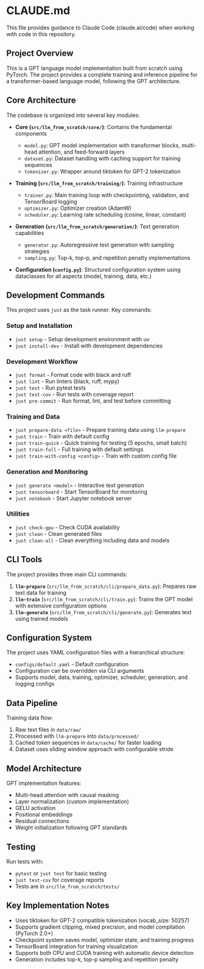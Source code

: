 # CLAUDE.md

This file provides guidance to Claude Code (claude.ai/code) when working with code in this repository.

## Project Overview

This is a GPT language model implementation built from scratch using PyTorch. The project provides a complete training and inference pipeline for a transformer-based language model, following the GPT architecture.

## Core Architecture

The codebase is organized into several key modules:

- **Core (`src/llm_from_scratch/core/`)**: Contains the fundamental components
  - `model.py`: GPT model implementation with transformer blocks, multi-head attention, and feed-forward layers
  - `dataset.py`: Dataset handling with caching support for training sequences
  - `tokenizer.py`: Wrapper around tiktoken for GPT-2 tokenization

- **Training (`src/llm_from_scratch/training/`)**: Training infrastructure
  - `trainer.py`: Main training loop with checkpointing, validation, and TensorBoard logging
  - `optimizer.py`: Optimizer creation (AdamW)
  - `scheduler.py`: Learning rate scheduling (cosine, linear, constant)

- **Generation (`src/llm_from_scratch/generation/`)**: Text generation capabilities
  - `generator.py`: Autoregressive text generation with sampling strategies
  - `sampling.py`: Top-k, top-p, and repetition penalty implementations

- **Configuration (`config.py`)**: Structured configuration system using dataclasses for all aspects (model, training, data, etc.)

## Development Commands

This project uses `just` as the task runner. Key commands:

### Setup and Installation
- `just setup` - Setup development environment with uv
- `just install-dev` - Install with development dependencies

### Development Workflow  
- `just format` - Format code with black and ruff
- `just lint` - Run linters (black, ruff, mypy)
- `just test` - Run pytest tests
- `just test-cov` - Run tests with coverage report
- `just pre-commit` - Run format, lint, and test before committing

### Training and Data
- `just prepare-data <file>` - Prepare training data using `llm-prepare`
- `just train` - Train with default config
- `just train-quick` - Quick training for testing (5 epochs, small batch)
- `just train-full` - Full training with default settings
- `just train-with-config <config>` - Train with custom config file

### Generation and Monitoring
- `just generate <model>` - Interactive text generation
- `just tensorboard` - Start TensorBoard for monitoring
- `just notebook` - Start Jupyter notebook server

### Utilities
- `just check-gpu` - Check CUDA availability
- `just clean` - Clean generated files
- `just clean-all` - Clean everything including data and models

## CLI Tools

The project provides three main CLI commands:

1. **`llm-prepare`** (`src/llm_from_scratch/cli/prepare_data.py`): Prepares raw text data for training
2. **`llm-train`** (`src/llm_from_scratch/cli/train.py`): Trains the GPT model with extensive configuration options
3. **`llm-generate`** (`src/llm_from_scratch/cli/generate.py`): Generates text using trained models

## Configuration System

The project uses YAML configuration files with a hierarchical structure:
- `configs/default.yaml` - Default configuration
- Configuration can be overridden via CLI arguments
- Supports model, data, training, optimizer, scheduler, generation, and logging configs

## Data Pipeline

Training data flow:
1. Raw text files in `data/raw/`
2. Processed with `llm-prepare` into `data/processed/`
3. Cached token sequences in `data/cache/` for faster loading
4. Dataset uses sliding window approach with configurable stride

## Model Architecture

GPT implementation features:
- Multi-head attention with causal masking
- Layer normalization (custom implementation)
- GELU activation
- Positional embeddings
- Residual connections
- Weight initialization following GPT standards

## Testing

Run tests with:
- `pytest` or `just test` for basic testing
- `just test-cov` for coverage reports
- Tests are in `src/llm_from_scratch/tests/`

## Key Implementation Notes

- Uses tiktoken for GPT-2 compatible tokenization (vocab_size: 50257)
- Supports gradient clipping, mixed precision, and model compilation (PyTorch 2.0+)
- Checkpoint system saves model, optimizer state, and training progress
- TensorBoard integration for training visualization
- Supports both CPU and CUDA training with automatic device detection
- Generation includes top-k, top-p sampling and repetition penalty